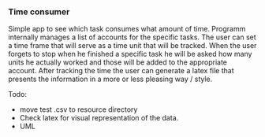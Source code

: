 ### Time consumer

Simple app to see which task consumes what amount of time. Programm internally manages a list of accounts for the specific tasks. The user can set a time frame that will serve as a time unit that will be tracked. When the user forgets to stop when he finished a specific task he will be asked how many units he actually worked and those will be added to the appropriate account. After tracking the time the user can generate a latex file that presents the information in a more or less pleasing way / style. 

Todo: 
* move test .csv to resource directory
* Check latex for visual representation of the data. 
* UML

